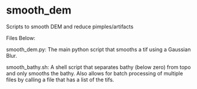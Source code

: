 # smooth_dem
Scripts to smooth DEM and reduce pimples/artifacts

Files Below:

smooth_dem.py: The main python script that smooths a tif using a Gaussian Blur.

smooth_bathy.sh: A shell script that separates bathy (below zero) from topo and only smooths the bathy. Also allows for batch processing of multiple files by calling a file that has a list of the tifs.
